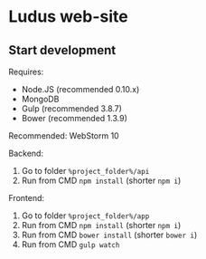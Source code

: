 # Ludus web-site
## Start development
Requires:
- Node.JS (recommended 0.10.x)
- MongoDB
- Gulp (recommended 3.8.7)
- Bower (recommended 1.3.9)

Recommended: WebStorm 10

Backend:

1. Go to folder `%project_folder%/api`
2. Run from CMD `npm install` (shorter `npm i`)

Frontend:

1. Go to folder `%project_folder%/app`
2. Run from CMD `npm install` (shorter `npm i`)
3. Run from CMD `bower install` (shorter `bower i`)
4. Run from CMD `gulp watch`
